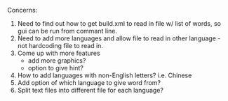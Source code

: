 Concerns:
1. Need to find out how to get build.xml to read in file w/ list of words, so gui can be run from commant line.
2. Need to add more languages and allow file to read in other language - not hardcoding file to read in.
3. Come up with more features
   - add more graphics?
   - option to give hint?
4. How to add languages with non-English letters? i.e. Chinese
5. Add option of which language to give word from?
6. Split text files into different file for each language?